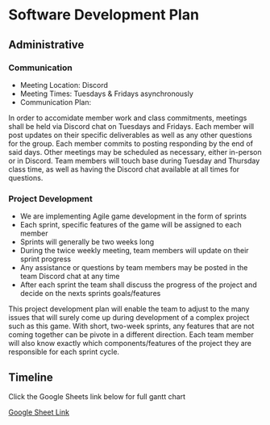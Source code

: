 # Software Development Plan

## Administrative


### Communication
* Meeting Location: Discord
* Meeting Times:    Tuesdays & Fridays asynchronously
* Communication Plan:  
  
In order to accomidate member work and class commitments, meetings shall be held via Discord chat on Tuesdays and Fridays. Each member will post updates on their specific deliverables as well as any other questions for the group. Each member commits to posting responding by the end of said days. Other meetings may be scheduled as necessary, either in-person or in Discord. Team members will touch base during Tuesday and Thursday class time, as well as having the Discord chat available at all times for questions.   
  
### Project Development
* We are implementing Agile game development in the form of sprints
* Each sprint, specific features of the game will be assigned to each member
* Sprints will generally be two weeks long
* During the twice weekly meeting, team members will update on their sprint progress
* Any assistance or questions by team members may be posted in the team Discord chat at any time
* After each sprint the team shall discuss the progress of the project and decide on the nexts sprints goals/features
  
This project development plan will enable the team to adjust to the many issues that will surely come up during development of a complex project such as this game. With short, two-week sprints, any features that are not coming together can be pivote in a different direction. Each team member will also know exactly which components/features of the project they are responsible for each sprint cycle. 

## Timeline
Click the Google Sheets link below for full gantt chart  

<a href='https://docs.google.com/spreadsheets/d/1T9mDlycQ7FxXoMDIorNKHfpIKWc-6so3mbPJ-0FIVwY/edit?usp=sharing'>Google Sheet Link</a>
